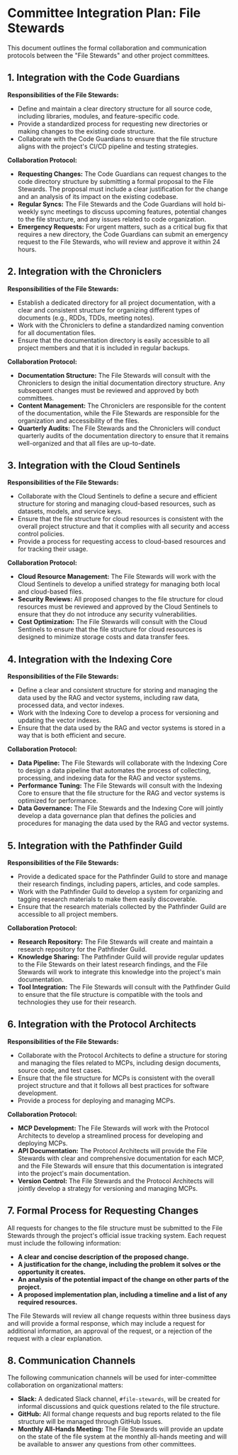 # Committee Integration Plan: File Stewards

This document outlines the formal collaboration and communication protocols between the "File Stewards" and other project committees.

## 1. Integration with the Code Guardians

**Responsibilities of the File Stewards:**

*   Define and maintain a clear directory structure for all source code, including libraries, modules, and feature-specific code.
*   Provide a standardized process for requesting new directories or making changes to the existing code structure.
*   Collaborate with the Code Guardians to ensure that the file structure aligns with the project's CI/CD pipeline and testing strategies.

**Collaboration Protocol:**

*   **Requesting Changes:** The Code Guardians can request changes to the code directory structure by submitting a formal proposal to the File Stewards. The proposal must include a clear justification for the change and an analysis of its impact on the existing codebase.
*   **Regular Syncs:** The File Stewards and the Code Guardians will hold bi-weekly sync meetings to discuss upcoming features, potential changes to the file structure, and any issues related to code organization.
*   **Emergency Requests:** For urgent matters, such as a critical bug fix that requires a new directory, the Code Guardians can submit an emergency request to the File Stewards, who will review and approve it within 24 hours.

## 2. Integration with the Chroniclers

**Responsibilities of the File Stewards:**

*   Establish a dedicated directory for all project documentation, with a clear and consistent structure for organizing different types of documents (e.g., RDDs, TDDs, meeting notes).
*   Work with the Chroniclers to define a standardized naming convention for all documentation files.
*   Ensure that the documentation directory is easily accessible to all project members and that it is included in regular backups.

**Collaboration Protocol:**

*   **Documentation Structure:** The File Stewards will consult with the Chroniclers to design the initial documentation directory structure. Any subsequent changes must be reviewed and approved by both committees.
*   **Content Management:** The Chroniclers are responsible for the content of the documentation, while the File Stewards are responsible for the organization and accessibility of the files.
*   **Quarterly Audits:** The File Stewards and the Chroniclers will conduct quarterly audits of the documentation directory to ensure that it remains well-organized and that all files are up-to-date.

## 3. Integration with the Cloud Sentinels

**Responsibilities of the File Stewards:**

*   Collaborate with the Cloud Sentinels to define a secure and efficient structure for storing and managing cloud-based resources, such as datasets, models, and service keys.
*   Ensure that the file structure for cloud resources is consistent with the overall project structure and that it complies with all security and access control policies.
*   Provide a process for requesting access to cloud-based resources and for tracking their usage.

**Collaboration Protocol:**

*   **Cloud Resource Management:** The File Stewards will work with the Cloud Sentinels to develop a unified strategy for managing both local and cloud-based files.
*   **Security Reviews:** All proposed changes to the file structure for cloud resources must be reviewed and approved by the Cloud Sentinels to ensure that they do not introduce any security vulnerabilities.
*   **Cost Optimization:** The File Stewards will consult with the Cloud Sentinels to ensure that the file structure for cloud resources is designed to minimize storage costs and data transfer fees.

## 4. Integration with the Indexing Core

**Responsibilities of the File Stewards:**

*   Define a clear and consistent structure for storing and managing the data used by the RAG and vector systems, including raw data, processed data, and vector indexes.
*   Work with the Indexing Core to develop a process for versioning and updating the vector indexes.
*   Ensure that the data used by the RAG and vector systems is stored in a way that is both efficient and secure.

**Collaboration Protocol:**

*   **Data Pipeline:** The File Stewards will collaborate with the Indexing Core to design a data pipeline that automates the process of collecting, processing, and indexing data for the RAG and vector systems.
*   **Performance Tuning:** The File Stewards will consult with the Indexing Core to ensure that the file structure for the RAG and vector systems is optimized for performance.
*   **Data Governance:** The File Stewards and the Indexing Core will jointly develop a data governance plan that defines the policies and procedures for managing the data used by the RAG and vector systems.

## 5. Integration with the Pathfinder Guild

**Responsibilities of the File Stewards:**

*   Provide a dedicated space for the Pathfinder Guild to store and manage their research findings, including papers, articles, and code samples.
*   Work with the Pathfinder Guild to develop a system for organizing and tagging research materials to make them easily discoverable.
*   Ensure that the research materials collected by the Pathfinder Guild are accessible to all project members.

**Collaboration Protocol:**

*   **Research Repository:** The File Stewards will create and maintain a research repository for the Pathfinder Guild.
*   **Knowledge Sharing:** The Pathfinder Guild will provide regular updates to the File Stewards on their latest research findings, and the File Stewards will work to integrate this knowledge into the project's main documentation.
*   **Tool Integration:** The File Stewards will consult with the Pathfinder Guild to ensure that the file structure is compatible with the tools and technologies they use for their research.

## 6. Integration with the Protocol Architects

**Responsibilities of the File Stewards:**

*   Collaborate with the Protocol Architects to define a structure for storing and managing the files related to MCPs, including design documents, source code, and test cases.
*   Ensure that the file structure for MCPs is consistent with the overall project structure and that it follows all best practices for software development.
*   Provide a process for deploying and managing MCPs.

**Collaboration Protocol:**

*   **MCP Development:** The File Stewards will work with the Protocol Architects to develop a streamlined process for developing and deploying MCPs.
*   **API Documentation:** The Protocol Architects will provide the File Stewards with clear and comprehensive documentation for each MCP, and the File Stewards will ensure that this documentation is integrated into the project's main documentation.
*   **Version Control:** The File Stewards and the Protocol Architects will jointly develop a strategy for versioning and managing MCPs.

## 7. Formal Process for Requesting Changes

All requests for changes to the file structure must be submitted to the File Stewards through the project's official issue tracking system. Each request must include the following information:

*   **A clear and concise description of the proposed change.**
*   **A justification for the change, including the problem it solves or the opportunity it creates.**
*   **An analysis of the potential impact of the change on other parts of the project.**
*   **A proposed implementation plan, including a timeline and a list of any required resources.**

The File Stewards will review all change requests within three business days and will provide a formal response, which may include a request for additional information, an approval of the request, or a rejection of the request with a clear explanation.

## 8. Communication Channels

The following communication channels will be used for inter-committee collaboration on organizational matters:

*   **Slack:** A dedicated Slack channel, `#file-stewards`, will be created for informal discussions and quick questions related to the file structure.
*   **GitHub:** All formal change requests and bug reports related to the file structure will be managed through GitHub Issues.
*   **Monthly All-Hands Meeting:** The File Stewards will provide an update on the state of the file system at the monthly all-hands meeting and will be available to answer any questions from other committees.
